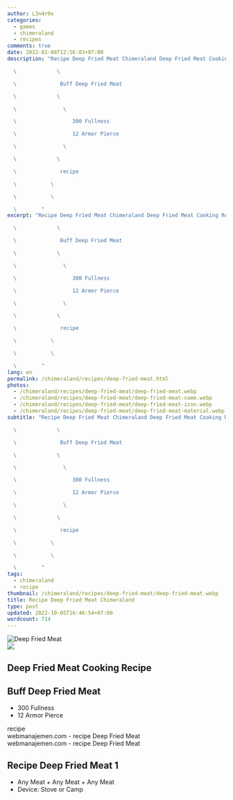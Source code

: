 ```yaml
---
author: L3n4r0x
categories:
  - games
  - chimeraland
  - recipes
comments: true
date: 2022-01-08T12:56:03+07:00
description: "Recipe Deep Fried Meat Chimeraland Deep Fried Meat Cooking Recipe

  \             \ 

  \              Buff Deep Fried Meat

  \             \ 

  \               \ 

  \                  300 Fullness

  \                  12 Armor Pierce

  \               \ 

  \             \ 

  \              recipe

  \           \ 

  \           \ 

  \        "
excerpt: "Recipe Deep Fried Meat Chimeraland Deep Fried Meat Cooking Recipe

  \             \ 

  \              Buff Deep Fried Meat

  \             \ 

  \               \ 

  \                  300 Fullness

  \                  12 Armor Pierce

  \               \ 

  \             \ 

  \              recipe

  \           \ 

  \           \ 

  \        "
lang: en
permalink: /chimeraland/recipes/deep-fried-meat.html
photos:
  - /chimeraland/recipes/deep-fried-meat/deep-fried-meat.webp
  - /chimeraland/recipes/deep-fried-meat/deep-fried-meat-name.webp
  - /chimeraland/recipes/deep-fried-meat/deep-fried-meat-icon.webp
  - /chimeraland/recipes/deep-fried-meat/deep-fried-meat-material.webp
subtitle: "Recipe Deep Fried Meat Chimeraland Deep Fried Meat Cooking Recipe

  \             \ 

  \              Buff Deep Fried Meat

  \             \ 

  \               \ 

  \                  300 Fullness

  \                  12 Armor Pierce

  \               \ 

  \             \ 

  \              recipe

  \           \ 

  \           \ 

  \        "
tags:
  - chimeraland
  - recipe
thumbnail: /chimeraland/recipes/deep-fried-meat/deep-fried-meat.webp
title: Recipe Deep Fried Meat Chimeraland
type: post
updated: 2022-10-05T16:46:54+07:00
wordcount: 714
---
```


<link
  rel="stylesheet"
  href="https://rawcdn.githack.com/dimaslanjaka/Web-Manajemen/870a349/css/bootstrap-5-3-0-alpha3-wrapper.css"
/>
<section id="bootstrap-wrapper">
  <div data-bs-theme="dark">
    <div class="card mb-2">
      <div class="card-body">
        <div class="row g-0">
          <div class="col-sm-4 position-relative mb-2">
            <img
              src="https://www.webmanajemen.com/chimeraland/recipes/deep-fried-meat/deep-fried-meat-material.webp"
              class="card-img fit-cover w-100 h-100"
              alt="Deep Fried Meat"
              data-fancybox="true"
            />
          </div>
          <div class="col-sm-8 mb-2">
            <div class="card-body">
              <div class="d-flex flex-row align-items-center mb-3">
                <img
                  class="d-inline-block me-2"
                  src="https://www.webmanajemen.com/chimeraland/recipes/deep-fried-meat/deep-fried-meat-icon.webp"
                  width="auto"
                  height="auto"
                  style="vertical-align: middle"
                />
                <h2 class="fs-5">Deep Fried Meat Cooking Recipe</h2>
              </div>
              <h2 class="card-title fs-5">Buff Deep Fried Meat</h2>
              <div class="card-text">
                <ul>
                  <li>300 Fullness</li>
                  <li>12 Armor Pierce</li>
                </ul>
              </div>
              <span class="badge rounded-pill">recipe</span>
            </div>
            <div class="card-footer text-end text-muted mt-auto">
              webmanajemen.com - recipe Deep Fried Meat
            </div>
          </div>
        </div>
      </div>
      <div class="card-footer text-end text-muted">
        webmanajemen.com - recipe Deep Fried Meat
      </div>
    </div>
    <div class="row mb-2">
      <div class="col-12 col-lg-6 recipe-item mb-2">
        <div class="card">
          <div class="card-body">
            <h2 class="card-title fs-5">Recipe Deep Fried Meat 1</h2>
            <div class="card-text">
              <ul>
                <li>
                  Any Meat<span> + </span>Any Meat<span> + </span>Any Meat
                </li>
                <li>Device: Stove or Camp</li>
              </ul>
            </div>
          </div>
        </div>
      </div>
    </div>
  </div>
</section>